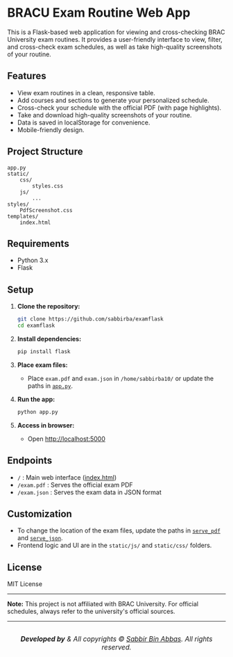 # BRACU Exam Routine Web App

This is a Flask-based web application for viewing and cross-checking BRAC University exam routines. It provides a user-friendly interface to view, filter, and cross-check exam schedules, as well as take high-quality screenshots of your routine.

## Features

- View exam routines in a clean, responsive table.
- Add courses and sections to generate your personalized schedule.
- Cross-check your schedule with the official PDF (with page highlights).
- Take and download high-quality screenshots of your routine.
- Data is saved in localStorage for convenience.
- Mobile-friendly design.

## Project Structure

```
app.py
static/
    css/
        styles.css
    js/
        ...
styles/
    PdfScreenshot.css
templates/
    index.html
```

## Requirements

- Python 3.x
- Flask

## Setup

1. **Clone the repository:**

   ```sh
   git clone https://github.com/sabbirba/examflask
   cd examflask
   ```

2. **Install dependencies:**

   ```sh
   pip install flask
   ```

3. **Place exam files:**

   - Place `exam.pdf` and `exam.json` in `/home/sabbirba10/` or update the paths in [`app.py`](app.py).

4. **Run the app:**

   ```sh
   python app.py
   ```

5. **Access in browser:**
   - Open [http://localhost:5000](http://localhost:5000)

## Endpoints

- `/` : Main web interface ([index.html](templates/index.html))
- `/exam.pdf` : Serves the official exam PDF
- `/exam.json` : Serves the exam data in JSON format

## Customization

- To change the location of the exam files, update the paths in [`serve_pdf`](app.py) and [`serve_json`](app.py).
- Frontend logic and UI are in the `static/js/` and `static/css/` folders.

## License

MIT License

---

**Note:** This project is not affiliated with BRAC University. For official schedules, always refer to the university's official sources.

---

<div align="center" style="margin-top: 2em; font-size: 1.1em;">
  <em><strong>Developed by</strong> & All copyrights &copy; <a href="https://github.com/sabbirba" target="_blank">Sabbir Bin Abbas</a>.</strong> All rights reserved.</em>
</div>
